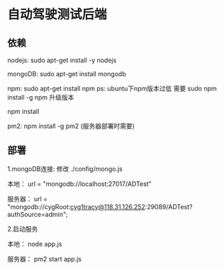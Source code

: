 # 自动驾驶测试后端

## 依赖

nodejs: sudo apt-get install -y nodejs

mongoDB: sudo apt-get install mongodb

npm: sudo apt-get install npm
ps: ubuntu下npm版本过低 需要 sudo npm install -g npm 升级版本

npm install

pm2: npm install -g pm2 (服务器部署时需要)

## 部署

1.mongoDB连接: 修改 ./config/mongo.js 

本地： url = "mongodb://localhost:27017/ADTest"

服务器： url = "mongodb://cygRoot:cyg1tracy@118.31.126.252:29089/ADTest?authSource=admin";

2.启动服务 

本地： node app.js

服务器： pm2 start app.js


